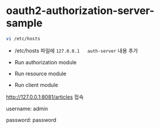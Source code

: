 # oauth2-authorization-server-sample

```bash
vi /etc/hosts
```

- /etc/hosts 파일에 `127.0.0.1   auth-server` 내용 추가

- Run authorization module
- Run resource module
- Run client module

http://127.0.0.1:8081/articles 접속

username: admin

password: password